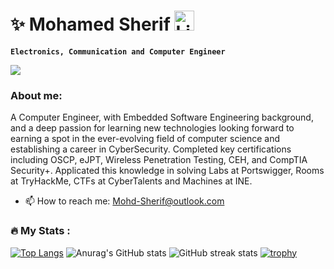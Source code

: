 # ✨ Mohamed Sherif  <a href="https://www.linkedin.com/in/Mohd-Sherif"><img width="32px" alt="LinkedIn" title="LinkedIn" src="https://upload.wikimedia.org/wikipedia/commons/c/ca/LinkedIn_logo_initials.png"/></a>
**` Electronics, Communication and Computer Engineer `**

![](https://komarev.com/ghpvc/?username=Mohd-Sherif&base=1000&style=plastic&color=blueviolet)

### About me:
A Computer Engineer, with Embedded Software Engineering background, and a deep passion for learning new technologies looking forward to earning a spot in the ever-evolving field of computer science and establishing a career in CyberSecurity. Completed key certifications including OSCP, eJPT, Wireless Penetration Testing, CEH, and CompTIA Security+. Applicated this knowledge in solving Labs at Portswigger, Rooms at TryHackMe, CTFs at CyberTalents and Machines at INE.

- :mailbox: How to reach me: Mohd-Sherif@outlook.com

### :fire: My Stats :
[![Top Langs](https://github-readme-stats.vercel.app/api/top-langs/?username=Mohd-Sherif&layout=pie&theme=dracula)](https://github.com/anuraghazra/github-readme-stats)
![Anurag's GitHub stats](https://github-readme-stats.vercel.app/api?username=Mohd-Sherif&show_icons=true&theme=dracula)
![GitHub streak stats](https://streak-stats.demolab.com/?user=Mohd-Sherif&theme=dark)
[![trophy](https://github-profile-trophy.vercel.app/?username=Mohd-Sherif&theme=darkhub)](https://github.com/ryo-ma/github-profile-trophy)
